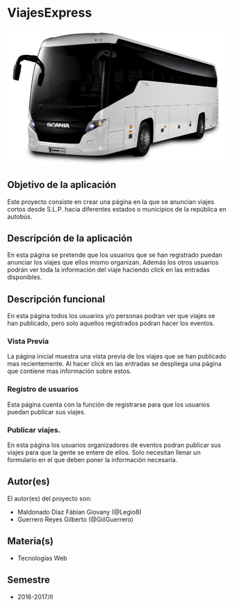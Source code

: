 # ViajesExpress

![Logo](https://raw.githubusercontent.com/acominf/ViajesExpress/master/Imagenes/acmp1pt.png)



## Objetivo de la aplicación

Este proyecto consiste en crear una página en la que se anuncian viajes cortos desde S.L.P. hacia diferentes estados o municipios de la república en autobús.



## Descripción de la aplicación

En esta página se pretende que los usuarios que se han registrado puedan anunciar los viajes que ellos mismo organizan. Además los otros usuarios podrán ver toda la información del viaje haciendo click en las entradas disponibles.



## Descripción funcional

En esta página todos los usuarios y/o personas podran ver que viajes se han publicado, pero solo aquellos registrados podran hacer los eventos.

### Vista Previa

La página inicial muestra una vista previa de los viajes que se han publicado mas recientemente. Al hacer click en las entradas se despliega una página que contiene mas información sobre estos.

### Registro de usuarios
Esta página cuenta con la función de registrarse para que los usuarios puedan publicar sus viajes.


### Publicar viajes.

En esta página los usuarios organizadores de eventos podran publicar sus viajes para que la gente se entere de ellos. Solo necesitan llenar un formulario en el que deben poner la información necesaria.

## Autor(es)

El autor(es) del proyecto son:

- Maldonado Díaz Fábian Giovany (@Legio8)
- Guerrero Reyes Gilberto (@GiilGuerrero)


## Materia(s)

- Tecnologías Web


## Semestre

- 2016-2017/II
